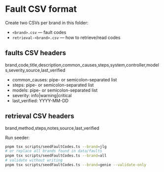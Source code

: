 # Fault CSV format

Create two CSVs per brand in this folder:

- `<brand>.csv` — fault codes
- `retrieval-<brand>.csv` — how to retrieve/read codes

## faults CSV headers
brand,code,title,description,common_causes,steps,system,controller,models,severity,source,last_verified

- common_causes: pipe- or semicolon-separated list
- steps: pipe- or semicolon-separated list
- models: pipe- or semicolon-separated list
- severity: info|warning|critical
- last_verified: YYYY-MM-DD

## retrieval CSV headers
brand,method,steps,notes,source,last_verified

Run seeder:

```bash
pnpm tsx scripts/seedFaultCodes.ts --brand=jlg
# or replace all brands found in data/faults
pnpm tsx scripts/seedFaultCodes.ts --brand=all
# validate without writing
pnpm tsx scripts/seedFaultCodes.ts --brand=genie --validate-only
```
